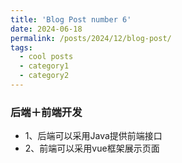 ```yaml
---
title: 'Blog Post number 6'
date: 2024-06-18
permalink: /posts/2024/12/blog-post/
tags:
  - cool posts
  - category1
  - category2
---
```

### 后端＋前端开发

- 1、后端可以采用Java提供前端接口
- 2、前端可以采用vue框架展示页面